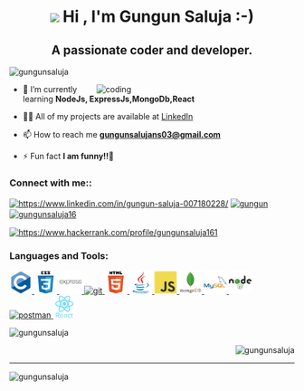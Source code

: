 <h1 align="center"><img src="https://raw.githubusercontent.com/aemmadi/aemmadi/master/wave.gif" width="60px"> Hi , I'm Gungun Saluja :-) </h1>
<h2 align="center">A passionate coder and developer. </h2>
<p align="left"> <img src="https://komarev.com/ghpvc/?username=gungunsaluja&label=Profile%20views&color=0e75b6&style=flat" alt="gungunsaluja" /> </p>
<img align ="right" alt = "coding"  width = "350" src="https://cdna.artstation.com/p/assets/images/images/042/631/286/original/bryan-rodriguez-belchibia-1-rightspeed.gif?1635037562">

- 🌱 I’m currently learning **NodeJs, ExpressJs,MongoDb,React**

- 👨‍💻 All of my projects are available at [LinkedIn](https://www.linkedin.com/in/gungun-saluja-007180228?lipi=urn%3Ali%3Apage%3Ad_flagship3_profile_view_base_contact_details%3Bd41kPH4NSziGXO1GSBl6Yg%3D%3D)

- 📫 How to reach me **gungunsalujans03@gmail.com**

- ⚡ Fun fact **I am funny!!💜**




<h3 align="left">Connect with me::</h3>
<p align="left">
<a href="https://www.linkedin.com/in/gungun-saluja-007180228?lipi=urn%3Ali%3Apage%3Ad_flagship3_profile_view_base_contact_details%3BREDmnmziSlKzFryO5YHerg%3D%3D//" target="_blank"><img align="center" src="https://raw.githubusercontent.com/rahuldkjain/github-profile-readme-generator/master/src/images/icons/Social/linked-in-alt.svg" alt="https://www.linkedin.com/in/gungun-saluja-007180228/" height="30" width="40" /></a>
<a href="https://leetcode.com/Gungun_saluja/" target="blank"><img align="center" src="https://raw.githubusercontent.com/rahuldkjain/github-profile-readme-generator/master/src/images/icons/Social/leet-code.svg" alt="gungun" height="30" width="40" /></a>
<a href="https://auth.geeksforgeeks.org/user/gungunsaluja16" target="blank"><img align="center" src="https://raw.githubusercontent.com/rahuldkjain/github-profile-readme-generator/master/src/images/icons/Social/geeks-for-geeks.svg" alt="gungunsaluja16" height="30" width="40" /></a>

<a href="https://www.hackerrank.com/https://www.hackerrank.com/profile/gungunsaluja161" target="blank"><img align="center" src="https://raw.githubusercontent.com/rahuldkjain/github-profile-readme-generator/master/src/images/icons/Social/hackerrank.svg" alt="https://www.hackerrank.com/profile/gungunsaluja161" height="30" width="40" /></a></p>

<h3 align="left">Languages and Tools:</h3>
<p align="left"> <a href="https://www.cprogramming.com/" target="_blank" rel="noreferrer"> <img src="https://raw.githubusercontent.com/devicons/devicon/master/icons/c/c-original.svg" alt="c" width="40" height="40"/> </a> <a href="https://www.w3schools.com/css/" target="_blank" rel="noreferrer"> <img src="https://raw.githubusercontent.com/devicons/devicon/master/icons/css3/css3-original-wordmark.svg" alt="css3" width="40" height="40"/> </a> <a href="https://expressjs.com" target="_blank" rel="noreferrer"> <img src="https://raw.githubusercontent.com/devicons/devicon/master/icons/express/express-original-wordmark.svg" alt="express" width="40" height="40"/> </a> <a href="https://git-scm.com/" target="_blank" rel="noreferrer"> <img src="https://www.vectorlogo.zone/logos/git-scm/git-scm-icon.svg" alt="git" width="40" height="40"/> </a> <a href="https://www.w3.org/html/" target="_blank" rel="noreferrer"> <img src="https://raw.githubusercontent.com/devicons/devicon/master/icons/html5/html5-original-wordmark.svg" alt="html5" width="40" height="40"/> </a> <a href="https://www.java.com" target="_blank" rel="noreferrer"> <img src="https://raw.githubusercontent.com/devicons/devicon/master/icons/java/java-original.svg" alt="java" width="40" height="40"/> </a> <a href="https://developer.mozilla.org/en-US/docs/Web/JavaScript" target="_blank" rel="noreferrer"> <img src="https://raw.githubusercontent.com/devicons/devicon/master/icons/javascript/javascript-original.svg" alt="javascript" width="40" height="40"/> </a> <a href="https://www.mongodb.com/" target="_blank" rel="noreferrer"> <img src="https://raw.githubusercontent.com/devicons/devicon/master/icons/mongodb/mongodb-original-wordmark.svg" alt="mongodb" width="40" height="40"/> </a> <a href="https://www.mysql.com/" target="_blank" rel="noreferrer"> <img src="https://raw.githubusercontent.com/devicons/devicon/master/icons/mysql/mysql-original-wordmark.svg" alt="mysql" width="40" height="40"/> </a> <a href="https://nodejs.org" target="_blank" rel="noreferrer"> <img src="https://raw.githubusercontent.com/devicons/devicon/master/icons/nodejs/nodejs-original-wordmark.svg" alt="nodejs" width="40" height="40"/> </a> <a href="https://postman.com" target="_blank" rel="noreferrer"> <img src="https://www.vectorlogo.zone/logos/getpostman/getpostman-icon.svg" alt="postman" width="40" height="40"/> </a> <a href="https://reactjs.org/" target="_blank" rel="noreferrer"> <img src="https://raw.githubusercontent.com/devicons/devicon/master/icons/react/react-original-wordmark.svg" alt="react" width="40" height="40"/> </a> </p>



<p>&nbsp;<img align="left" src="https://github-readme-stats.vercel.app/api/top-langs?username=gungunsaluja&show_icons=true&locale=en&layout=compact" alt="gungunsaluja" /></p>
<p><img align="right" src="https://github-readme-stats.vercel.app/api?username=gungunsaluja&show_icons=true&locale=en" alt="gungunsaluja" /></p>
<br>
<hr>
<p><img align="center" src="https://github-readme-streak-stats.herokuapp.com/?user=gungunsaluja&" alt="gungunsaluja" /></p>

